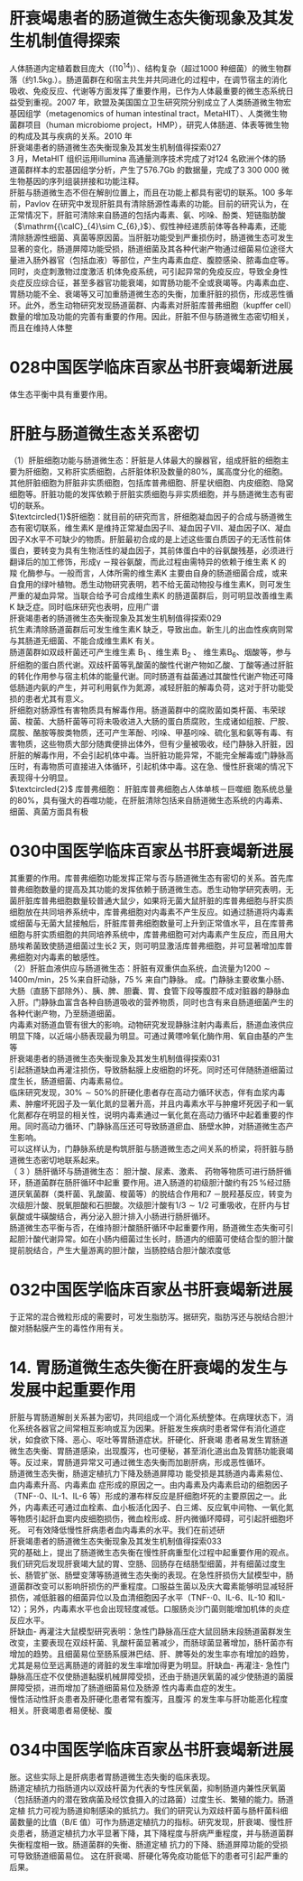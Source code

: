 # 肝衰竭患者的肠道微生态失衡现象及其发生机制值得探索  
人体肠道内定植着数目庞大（$(10^{14})$）、结构复杂（超过1000 种细菌）的微生物群落（约$1.5\mathrm{kg}.$）。肠道菌群在和宿主共生并共同进化的过程中，在调节宿主的消化吸收、免疫反应、代谢等方面发挥了重要作用，已作为人体最重要的微生态系统日益受到重视。2007 年，欧盟及美国国立卫生研究院分别成立了人类肠道微生物宏基因组学（metagenomics of human intestinal tract，MetaHIT）、人类微生物菌群项目（human microbiome project，HMP），研究人体肠道、体表等微生物的构成及其与疾病的关系。2010 年  
肝衰竭患者的肠道微生态失衡现象及其发生机制值得探索027  
3 月，MetaHIT 组织运用illumina 高通量测序技术完成了对124 名欧洲个体的肠道菌群样本的宏基因组学分析，产生了576.7Gb 的数据量，完成了3 300 000 微生物基因的序列组装拼接和功能注释。  
肝脏与肠道微生态不但在解剖位置上，而且在功能上都具有密切的联系。100 多年前，Pavlov 在研究中发现肝脏具有清除肠源性毒素的功能。目前的研究认为，在正常情况下，肝脏可清除来自肠道的包括内毒素、氨、吲哚、酚类、短链脂肪酸（$\mathrm{{\calC}_{4}\sim C_{6},}$）、假性神经递质前体等各种毒素，还能清除肠源性细菌、真菌等原因菌。当肝脏功能受到严重损伤时，肠道微生态可发生显著的变化，肠道屏障功能受损，肠道细菌及其各种代谢产物通过细菌易位途径大量进入肠外器官（包括血液）等部位，产生内毒素血症、腹腔感染、脓毒血症等。同时，炎症刺激物过度激活 机体免疫系统，可引起异常的免疫反应，导致全身性炎症反应综合征，甚至多器官功能衰竭，如胃肠功能不全或衰竭等。内毒素血症、胃肠功能不全、衰竭等又可加重肠道微生态的失衡，加重肝脏的损伤，形成恶性循环。此外，悉生动物研究发现肠道菌群、内毒素对肝脏库普弗细胞（kupffer cell）数量的增加及功能的完善有重要的作用。因此，肝脏不但与肠道微生态密切相关，而且在维持人体整  
# 028中国医学临床百家丛书肝衰竭新进展  
体生态平衡中具有重要作用。  
#  肝脏与肠道微生态关系密切  
（1）肝脏细胞功能与肠道微生态：肝脏是人体最大的腺器官，组成肝脏的细胞主要为肝细胞，又称肝实质细胞，占肝脏体积及数量的$80\%$，属高度分化的细胞。其他肝脏细胞为肝脏非实质细胞，包括库普弗细胞、肝星状细胞、内皮细胞、隐窝细胞等。肝脏功能的发挥依赖于肝脏实质细胞与非实质细胞，并与肠道微生态有密切的联系。  
$\textcircled{1}$肝细胞：就目前的研究而言，肝细胞凝血因子的合成与肠道微生态有密切联系，维生素K 是维持正常凝血因子Ⅱ、凝血因子Ⅶ、凝血因子Ⅸ、凝血因子Ⅹ水平不可缺少的物质。肝脏最初合成的是上述这些蛋白质因子的无活性前体蛋白，要转变为具有生物活性的凝血因子，其前体蛋白中的谷氨酸残基，必须进行翻译后的加工修饰，形成γ  －羧谷氨酸，而此过程由需特异的依赖于维生素 K  的羧 化酶参与。一般而言，人体所需的维生素K 主要由自身的肠道细菌合成，或来自食用的绿叶植物。悉生动物研究表明，若不给无菌动物投与维生素K，则可发生严重的凝血异常。当联合给予可合成维生素K 的肠道菌群后，则可明显改善维生素K 缺乏症。同时临床研究也表明，应用广谱  
肝衰竭患者的肠道微生态失衡现象及其发生机制值得探索029  
抗生素清除肠道菌群后可发生维生素K 缺乏，导致出血。新生儿的出血性疾病则常与其肠道无细菌、不能合成维生素K 有关。  
肠道菌群如双歧杆菌还可产生维生素 $\mathrm{B}_{1}$ 、维生素 $\mathrm{B}_{2}$ 、 维生素$\mathrm{B_{6}}$、烟酸等，参与肝细胞的蛋白质代谢。双歧杆菌等乳酸菌的酸性代谢产物如乙酸、丁酸等通过肝脏的转化作用参与宿主机体的能量代谢。同时肠道有益菌通过其酸性代谢产物还可降低肠道内氨的产生，并可利用氨作为氮源，减轻肝脏的解毒负荷，这对于肝功能受损的患者尤其有意义。  
肝细胞对肠源性有害物质具有解毒作用。肠道菌群中的腐败菌如类杆菌、韦荣球菌、梭菌、大肠杆菌等可将未吸收进入大肠的蛋白质腐败，生成诸如组胺、尸胺、腐胺、酪胺等胺类物质，还可产生苯酚、吲哚、甲基吲哚、硫化氢和氨等有毒、有害物质，这些物质大部分随粪便排出体外，但有少量被吸收，经门静脉入肝脏，因肝脏的解毒作用，不会引起机体中毒。当肝脏功能异常，不能完全解毒或门静脉高压时，有毒物质可直接进入体循环，引起机体中毒。这在急、慢性肝衰竭的情况下表现得十分明显。  
$\textcircled{2}$ 库普弗细胞： 肝脏库普弗细胞占人体单核－巨噬细 胞系统总量的$80\%$，具有强大的吞噬功能，在肝脏清除包括来自肠道微生态系统的内毒素、细菌、真菌方面具有极  
# 030中国医学临床百家丛书肝衰竭新进展  
其重要的作用。库普弗细胞功能发挥正常与否与肠道微生态有密切的关系。首先库普弗细胞数量的提高及其功能的发挥依赖于肠道微生态。悉生动物学研究表明，无菌肝脏库普弗细胞数量较普通大鼠少，如果将无菌大鼠肝脏的库普弗细胞与肝实质细胞放在共同培养系统中，库普弗细胞对内毒素不产生反应。如通过肠道将内毒素或细菌与无菌大鼠接触后，肝脏库普弗细胞数量可上升到正常值水平，且在库普弗细胞与肝实质细胞的共同培养系统中，库普弗细胞可对内毒素产生反应，而且用大肠埃希菌致使肠道细菌过生长2 天，则可明显激活库普弗细胞，并可显著增加库普弗细胞对内毒素的敏感性。  
（2）肝脏血液供应与肠道微生态：肝脏有双重供血系统，血流量为$1200\sim1400\mathrm{m}/\mathrm{min}$，$25\,\%$来自肝动脉，$75\,\%$ 来自门静脉。 成。门静脉主要收集小肠、大肠（直肠下部除外）、胰、脾、胆囊、胃、食管下段等腹腔不成对脏器的静脉血入肝。门静脉血富含各种自肠道吸收的营养物质，同时也含有来自肠道细菌产生的各种代谢产物，乃至肠道细菌。  
内毒素对肠道血管有很大的影响。动物研究发现静脉注射内毒素后，肠道血液供应明显下降，以近端小肠表现最为明显。可通过黄嘌呤氧化酶作用、氧自由基的产生等  
肝衰竭患者的肠道微生态失衡现象及其发生机制值得探索031  
引起肠道缺血再灌注损伤，导致肠黏膜上皮细胞的坏死。同时还可伴随肠道细菌过度生长，肠道细菌、内毒素易位。  
临床研究发现，$30\%\sim50\%$的肝硬化患者存在高动力循环状态，伴有血浆内毒素、肿瘤坏死因子及一氧化氮的显著升高，并且内毒素水平与肿瘤坏死因子和一氧化氮都存在明显的相关性，说明内毒素通过一氧化氮在高动力循环中起着重要的作用。同时高动力循环、门静脉高压还可导致肠道瘀血、肠壁水肿，对肠道微生态产生影响。  
可以这样认为，门静脉系统是构筑肝脏与肠道微生态之间关系的桥梁，将肝脏与肠道微生态密切地联系起来。  
（ 3 ）肠肝循环与肠道微生态： 胆汁酸、尿素、激素、 药物等物质可进行肠肝循环，肠道菌群在肠肝循环中起重 要作用。进入肠道的初级胆汁酸约有$25\,\%$经过肠道厌氧菌群（类杆菌、乳酸菌、梭菌等）的脱结合作用和7 －脱羟基反应，转变为次级胆汁酸、脱氧胆酸和石胆酸。次级胆汁酸有$1/3\sim1/2$ 可重吸收，在肝内与甘氨酸或牛磺酸结合，再分泌入胆汁排入小肠进行肠肝循环。  
肠道微生态平衡与否，在维持胆汁酸肠肝循环中起重要作用，肠道微生态失衡可引起胆汁酸代谢异常。如在小肠内细菌过生长时，肠道内的细菌可使结合型的胆汁酸提前脱结合，产生大量游离的胆汁酸，当肠腔结合胆汁酸浓度低  
# 032中国医学临床百家丛书肝衰竭新进展  
于正常的混合微粒形成的需要时，可发生脂肪泻。据研究，脂肪泻还与脱结合胆汁酸对肠黏膜产生的毒性作用有关。  
# 14.  胃肠道微生态失衡在肝衰竭的发生与 发展中起重要作用  
肝脏与胃肠道解剖关系甚为密切，共同组成一个消化系统整体。在病理状态下，消化系统各器官之间常相互影响或互为因果。肝脏发生疾病时患者常伴有消化道症状，如食欲下降、恶心、呕吐等胃肠道症状。肝硬化、肝衰竭 患者易发生胃肠道微生态失衡、胃肠道感染，出现腹泻，也可便秘，甚至消化道出血及胃肠功能衰竭等。反过来，胃肠道异常又可通过微生态失衡而加剧肝病，形成恶性循环。  
肠道微生态失衡，肠道定植抗力下降及肠道屏障功 能受损是其肠道内毒素易位、血内毒素升高、内毒素血 症形成的原因之一。由内毒素及内毒素启动的细胞因子（TNF-${\cdot0}$、IL-1、IL-6 等）形成的瀑布样反应是肝细胞坏死的主要原因之一。此外，内毒素还可通过血栓素、血小板活化因子、白三烯、反应氧中间物、一氧化氮等物质引起肝血窦内皮细胞损伤，微血栓形成、肝内微循环障碍，可引起肝细胞坏死。 可有效降低慢性肝病患者血内毒素的水平。我们在前述研  
肝衰竭患者的肠道微生态失衡现象及其发生机制值得探索033  
究的基础上，提出了肠道微生态失衡在慢性肝病重型化过程中起重要作用的观点。  
我们研究后发现肝衰竭大鼠的胃、空肠、回肠存在结肠型细菌，并有细菌过度生长、肠管扩张、肠壁变薄等肠道微生态失衡的表现。在急性肝损伤大鼠模型中，肠道菌群改变可以影响肝损伤的严重程度。口服益生菌以及庆大霉素能够明显减轻肝损伤，减低脏器的细菌异位以及血清细胞因子水平（TNF-${\cdot0}$、IL-6、IL-10 和IL-12）；另外，内毒素水平也会出现轻度减低。口服肠炎沙门菌则能增加机体的炎症反应水平。  
肝缺血- 再灌注大鼠模型研究表明：急性门静脉高压症大鼠回肠末段肠道菌群发生改变，主要表现在双歧杆菌、乳酸杆菌显著减少，而肠球菌显著增加，肠杆菌亦有增加的趋势。且细菌易位至肠系膜淋巴结、肝、脾等处的发生率亦有增加的趋势，尤其是易位至远离肠道的肾脏的发生率增加得更为明显。肝缺血- 再灌注- 急性门静脉高压症不仅使肠道黏膜机械屏障受损，还由于肠道厌氧菌的减少使肠道的菌膜屏障受损，进而增加了肠道细菌易位及肠源 性内毒素血症的发生。  
慢性活动性肝炎患者及肝硬化患者常有腹泻，且腹泻 的发生率与肝功能恶化程度相关。肝衰竭患者易便秘、腹  
# 034中国医学临床百家丛书肝衰竭新进展  
胀。这些实际上是肝病患者胃肠道微生态失衡的临床表现。  
肠道定植抗力指肠道内以双歧杆菌为代表的专性厌氧菌，抑制肠道内兼性厌氧菌（包括肠道内的潜在致病菌及经饮食摄入的过路菌）过度生长、繁殖的能力。肠道定植 抗力可视为肠道抑制感染的抵抗力。我们的研究认为双歧杆菌与肠杆菌科细菌数量的比值（B/E 值）可作为肠道定植抗力的指标。研究发现，肝衰竭、慢性肝炎患者，肠道定植抗力水平显著下降，其下降程度与肝病严重程度，并与肠道菌群失衡程度相一致。肠道菌群的失衡、肠道定植 抗力的下降、肠道屏障功能的受损可导致肠道细菌易位。 这在肝衰竭、肝硬化等免疫功能低下的患者可引起严重的后果。  
